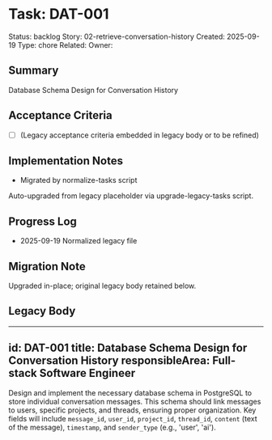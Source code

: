 # Task: DAT-001
Status: backlog
Story: 02-retrieve-conversation-history
Created: 2025-09-19
Type: chore
Related:
Owner:

## Summary
Database Schema Design for Conversation History

## Acceptance Criteria
- [ ] (Legacy acceptance criteria embedded in legacy body or to be refined)

## Implementation Notes
- Migrated by normalize-tasks script

Auto-upgraded from legacy placeholder via upgrade-legacy-tasks script.

## Progress Log
- 2025-09-19 Normalized legacy file

## Migration Note
Upgraded in-place; original legacy body retained below.

## Legacy Body
---
id: DAT-001
title: Database Schema Design for Conversation History
responsibleArea: Full-stack Software Engineer
---
Design and implement the necessary database schema in PostgreSQL to store individual conversation messages. This schema should link messages to users, specific projects, and threads, ensuring proper organization. Key fields will include `message_id`, `user_id`, `project_id`, `thread_id`, `content` (text of the message), `timestamp`, and `sender_type` (e.g., 'user', 'ai').
